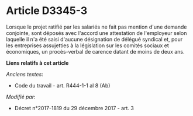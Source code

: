 # Article D3345-3

Lorsque le projet ratifié par les salariés ne fait pas mention d'une demande conjointe, sont déposés avec l'accord une
attestation de l'employeur selon laquelle il n'a été saisi d'aucune désignation de délégué syndical et, pour les entreprises
assujetties à la législation sur les   comités sociaux et économiques, un procès-verbal de carence datant de moins de deux
ans.

**Liens relatifs à cet article**

_Anciens textes_:

  - Code du travail - art. R444-1-1 al 8 (Ab)

_Modifié par_:

  - Décret n°2017-1819 du 29 décembre 2017 - art. 3
